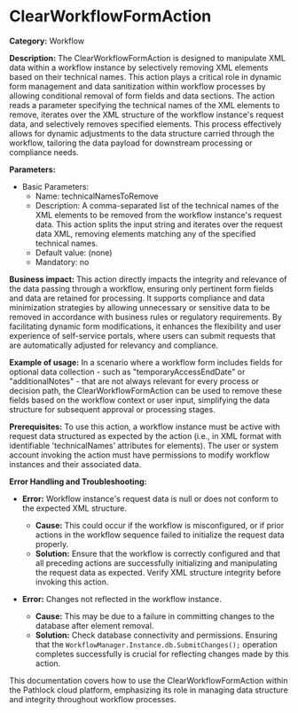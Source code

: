 # ClearWorkflowFormAction

**Category:** Workflow

**Description:** The ClearWorkflowFormAction is designed to manipulate XML data within a workflow instance by selectively removing XML elements based on their technical names. This action plays a critical role in dynamic form management and data sanitization within workflow processes by allowing conditional removal of form fields and data sections. The action reads a parameter specifying the technical names of the XML elements to remove, iterates over the XML structure of the workflow instance's request data, and selectively removes specified elements. This process effectively allows for dynamic adjustments to the data structure carried through the workflow, tailoring the data payload for downstream processing or compliance needs.

**Parameters:**

- Basic Parameters:
    - Name: technicalNamesToRemove
    - Description: A comma-separated list of the technical names of the XML elements to be removed from the workflow instance's request data. This action splits the input string and iterates over the request data XML, removing elements matching any of the specified technical names.
    - Default value: (none)
    - Mandatory: no

**Business impact:** This action directly impacts the integrity and relevance of the data passing through a workflow, ensuring only pertinent form fields and data are retained for processing. It supports compliance and data minimization strategies by allowing unnecessary or sensitive data to be removed in accordance with business rules or regulatory requirements. By facilitating dynamic form modifications, it enhances the flexibility and user experience of self-service portals, where users can submit requests that are automatically adjusted for relevancy and compliance.

**Example of usage:** In a scenario where a workflow form includes fields for optional data collection - such as "temporaryAccessEndDate" or "additionalNotes" - that are not always relevant for every process or decision path, the ClearWorkflowFormAction can be used to remove these fields based on the workflow context or user input, simplifying the data structure for subsequent approval or processing stages.

**Prerequisites:** To use this action, a workflow instance must be active with request data structured as expected by the action (i.e., in XML format with identifiable 'technicalNames' attributes for elements). The user or system account invoking the action must have permissions to modify workflow instances and their associated data.

**Error Handling and Troubleshooting:**

- **Error:** Workflow instance's request data is null or does not conform to the expected XML structure.
    - **Cause:** This could occur if the workflow is misconfigured, or if prior actions in the workflow sequence failed to initialize the request data properly.
    - **Solution:** Ensure that the workflow is correctly configured and that all preceding actions are successfully initializing and manipulating the request data as expected. Verify XML structure integrity before invoking this action.

- **Error:** Changes not reflected in the workflow instance.
    - **Cause:** This may be due to a failure in committing changes to the database after element removal.
    - **Solution:** Check database connectivity and permissions. Ensuring that the `WorkflowManager.Instance.db.SubmitChanges();` operation completes successfully is crucial for reflecting changes made by this action.

This documentation covers how to use the ClearWorkflowFormAction within the Pathlock cloud platform, emphasizing its role in managing data structure and integrity throughout workflow processes.